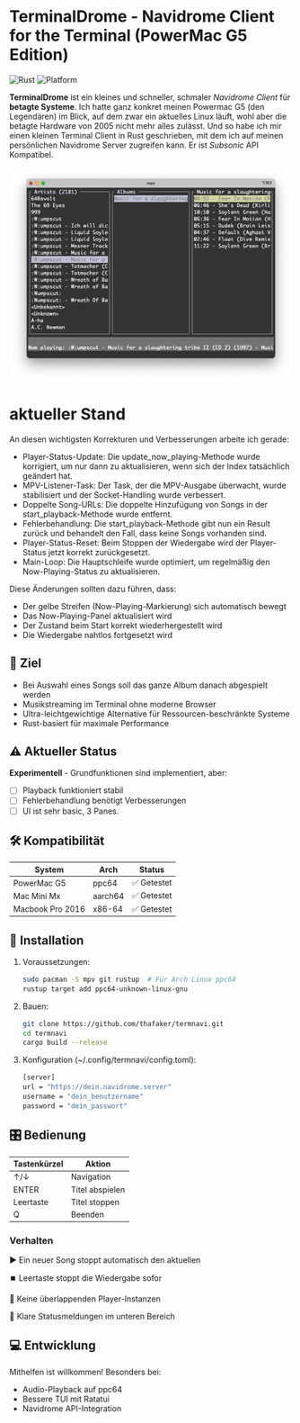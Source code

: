 # TerminalDrome - Navidrome Client for the Terminal (PowerMac G5 Edition)

![Rust](https://img.shields.io/badge/Rust-1.70+-orange)
![Platform](https://img.shields.io/badge/Platform-ppc64%20%7C%20aarch64-lightgrey)

**TerminalDrome** ist ein kleines und schneller, schmaler *Navidrome Client* für **betagte Systeme**. Ich hatte ganz konkret meinen Powermac G5 (den Legendären) im Blick, auf dem zwar ein aktuelles Linux läuft, wohl aber die betagte Hardware von 2005 nicht mehr alles zulässt. Und so habe ich mir einen kleinen Terminal Client in Rust geschrieben, mit dem ich auf meinen persönlichen Navidrome Server zugreifen kann. Er ist *Subsonic* API Kompatibel.

![Navidrome Terminal Navidrome Client](navidrome.png)

# aktueller Stand

An diesen wichtigsten Korrekturen und Verbesserungen arbeite ich gerade:

* Player-Status-Update: Die update_now_playing-Methode wurde korrigiert, um nur dann zu aktualisieren, wenn sich der Index tatsächlich geändert hat.
* MPV-Listener-Task: Der Task, der die MPV-Ausgabe überwacht, wurde stabilisiert und der Socket-Handling wurde verbessert.
* Doppelte Song-URLs: Die doppelte Hinzufügung von Songs in der start_playback-Methode wurde entfernt.
* Fehlerbehandlung: Die start_playback-Methode gibt nun ein Result zurück und behandelt den Fall, dass keine Songs vorhanden sind.
* Player-Status-Reset: Beim Stoppen der Wiedergabe wird der Player-Status jetzt korrekt zurückgesetzt.
* Main-Loop: Die Hauptschleife wurde optimiert, um regelmäßig den Now-Playing-Status zu aktualisieren.

Diese Änderungen sollten dazu führen, dass:

* Der gelbe Streifen (Now-Playing-Markierung) sich automatisch bewegt
* Das Now-Playing-Panel aktualisiert wird
* Der Zustand beim Start korrekt wiederhergestellt wird
* Die Wiedergabe nahtlos fortgesetzt wird

## 🎯 Ziel
- Bei Auswahl eines Songs soll das ganze Album danach abgespielt werden
- Musikstreaming im Terminal ohne moderne Browser
- Ultra-leichtgewichtige Alternative für Ressourcen-beschränkte Systeme
- Rust-basiert für maximale Performance

## ⚠️ Aktueller Status
**Experimentell** - Grundfunktionen sind implementiert, aber:
- [ ] Playback funktioniert stabil
- [ ] Fehlerbehandlung benötigt Verbesserungen
- [ ] UI ist sehr basic, 3 Panes.

## 🛠️ Kompatibilität
| System       | Arch     | Status      |
|--------------|----------|-------------|
| PowerMac G5  | ppc64    | ✅ Getestet |
| Mac Mini Mx  | aarch64  | ✅ Getestet |
| Macbook Pro 2016  | x86-64  | ✅ Getestet |

## 🚀 Installation
1. Voraussetzungen:
   ```bash
   sudo pacman -S mpv git rustup  # Für Arch Linux ppc64
   rustup target add ppc64-unknown-linux-gnu

2. Bauen:
	```bash
	git clone https://github.com/thafaker/termnavi.git
	cd termnavi
	cargo build --release

3. Konfiguration (~/.config/termnavi/config.toml):
	```bash
	[server]
	url = "https://dein.navidrome.server"
	username = "dein_benutzername"
	password = "dein_passwort"

## 🎛️ Bedienung

Tastenkürzel  |	Aktion  		 |
---------|-------------------------------|
↑/↓	 |	Navigation		 |
ENTER |	Titel abspielen		 |
Leertaste | Titel stoppen          |
Q	 |	Beenden			 |

### Verhalten
▶️ Ein neuer Song stoppt automatisch den aktuellen

⏹️ Leertaste stoppt die Wiedergabe sofor

🚫 Keine überlappenden Player-Instanzen

📡 Klare Statusmeldungen im unteren Bereich

## 💻 Entwicklung

Mithelfen ist willkommen! Besonders bei:

* Audio-Playback auf ppc64
* Bessere TUI mit Ratatui
* Navidrome API-Integration
